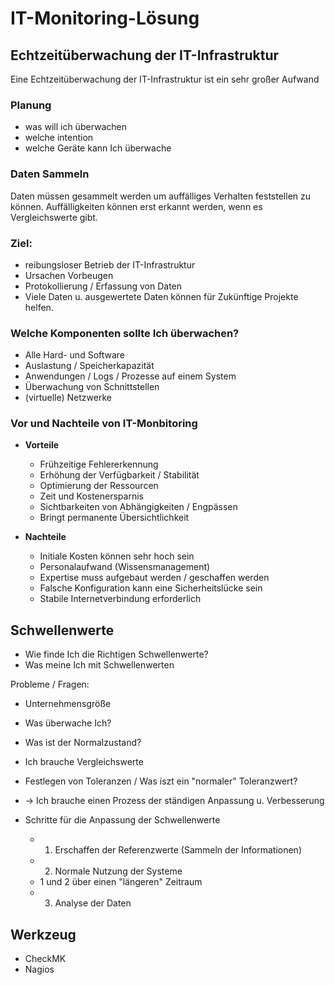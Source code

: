 # IT-Monitoring-Lösung
## Echtzeitüberwachung der IT-Infrastruktur
Eine Echtzeitüberwachung der IT-Infrastruktur ist ein sehr großer Aufwand

### Planung
+ was will ich überwachen
+ welche intention
+ welche Geräte kann Ich überwache

### Daten Sammeln  
Daten müssen gesammelt werden um auffälliges Verhalten feststellen zu können. Auffälligkeiten können erst erkannt werden, wenn es Vergleichswerte gibt. 

### Ziel:  
+ reibungsloser Betrieb der IT-Infrastruktur
+ Ursachen Vorbeugen 
+ Protokollierung / Erfassung von Daten
+ Viele Daten u. ausgewertete Daten können für Zukünftige Projekte helfen.

### Welche Komponenten sollte Ich überwachen?
+ Alle Hard- und Software
+ Auslastung / Speicherkapazität
+ Anwendungen / Logs / Prozesse auf einem System
+ Überwachung von Schnittstellen
+ (virtuelle) Netzwerke

### Vor und Nachteile von IT-Monbitoring
+ **Vorteile**
    + Frühzeitige Fehlererkennung
    + Erhöhung der Verfügbarkeit / Stabilität
    + Optimierung der Ressourcen
    + Zeit und Kostenersparnis
    + Sichtbarkeiten von Abhängigkeiten / Engpässen 
    + Bringt permanente Übersichtlichkeit

+ **Nachteile**
    + Initiale Kosten können sehr hoch sein
    + Personalaufwand (Wissensmanagement)
    + Expertise muss aufgebaut werden / geschaffen werden 
    + Falsche Konfiguration kann eine Sicherheitslücke sein
    + Stabile Internetverbindung erforderlich

## Schwellenwerte
+ Wie finde Ich die Richtigen Schwellenwerte?
+ Was meine Ich mit Schwellenwerten

 Probleme / Fragen:
 + Unternehmensgröße
 + Was überwache Ich?
 + Was ist der Normalzustand?
 + Ich brauche Vergleichswerte
 + Festlegen von Toleranzen / Was iszt ein "normaler" Toleranzwert?
 + -> Ich brauche einen Prozess der ständigen Anpassung u. Verbesserung

 + Schritte für die Anpassung der Schwellenwerte
    + 1) Erschaffen der Referenzwerte (Sammeln der Informationen) 
    + 2) Normale Nutzung der Systeme  
    + 1 und 2 über einen "längeren" Zeitraum
    + 3) Analyse der Daten 



 



## Werkzeug
+ CheckMK
+ Nagios